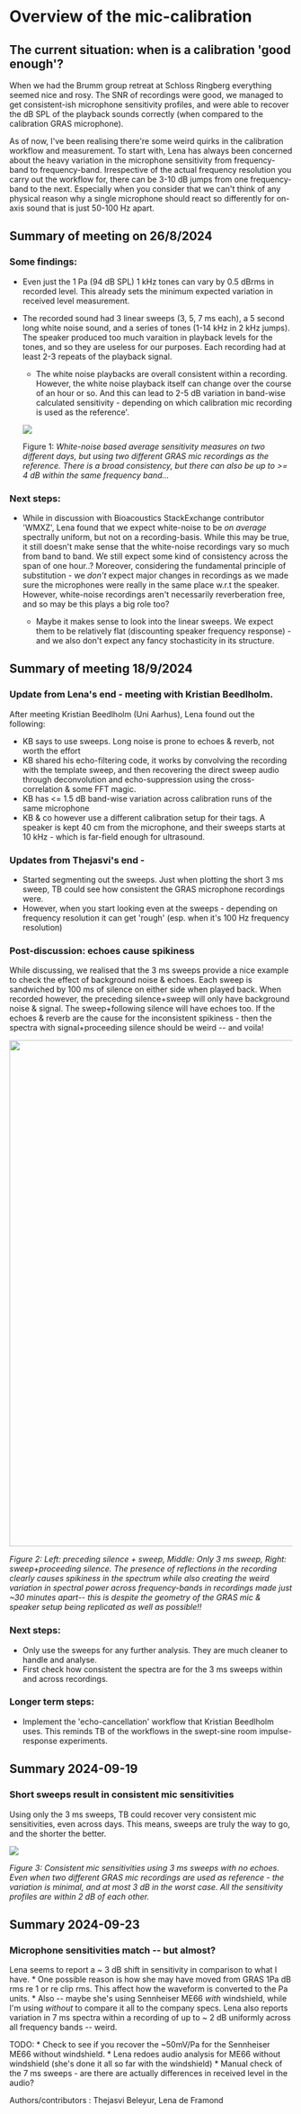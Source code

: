 # Overview of the mic-calibration 

## The current situation: when is a calibration 'good enough'? 
When we had the Brumm group retreat at Schloss Ringberg everything seemed nice and rosy. The SNR of recordings were good, we managed to get consistent-ish microphone sensitivity profiles, and were able to recover the dB SPL of the playback sounds correctly (when compared to the calibration GRAS microphone). 

As of now, I've been realising there're some weird quirks in the calibration workflow and measurement. To start with, Lena has always been concerned about the heavy variation in the microphone sensitivity from frequency-band to frequency-band. Irrespective of the actual frequency resolution you carry out the workflow for, there can be 3-10 dB jumps from one frequency-band to the next. Especially when you consider that we can't think of any physical reason why a single microphone should react so differently for on-axis sound that is just 50-100 Hz apart.

## Summary of meeting on 26/8/2024 

### Some findings: 

* Even just the 1 Pa (94 dB SPL) 1 kHz tones can vary by 0.5 dBrms in recorded level. This already sets the minimum expected variation in received level measurement. 

* The recorded sound had 3 linear sweeps (3, 5, 7 ms each), a 5 second long white noise sound, and a series of tones (1-14 kHz in 2 kHz jumps). The speaker produced too much varaition in playback levels for the tones, and so they are useless for our purposes. Each recording had at least 2-3 repeats of the playback signal. 
	* The white noise playbacks are overall consistent within a recording. However, the white noise playback itself can change over the course of an hour or so. And this can lead to 2-5 dB variation in band-wise calculated sensitivity - depending on which calibration mic recording is used as the reference'. 


	![](.//mic_resp_consistency//sennheiserme66_200_Hz_separation.png)
	
	Figure 1: *White-noise based average sensitivity measures on two different days, but using two different GRAS mic recordings as the reference. There is a broad consistency, but there can also be up to >= 4 dB within the same frequency band...*

### Next steps:

* While in discussion with Bioacoustics StackExchange contributor 'WMXZ', Lena found that we expect white-noise to be *on average* spectrally uniform, but not on a recording-basis. While this may be true, it still doesn't make sense that the white-noise recordings vary so much from band to band. We still expect some kind of consistency across the span of one hour..? Moreover, considering the fundamental principle of substitution - we *don't* expect major changes in recordings as we made sure the microphones were really in the same place w.r.t the speaker. However, white-noise recordings aren't necessarily reverberation free, and so may be this plays a big role too?

   * Maybe it makes sense to look into the linear sweeps. We expect them to be relatively flat (discounting speaker frequency response) - and we also don't expect any fancy stochasticity in its structure.

## Summary of meeting 18/9/2024 

### Update from Lena's end - meeting with Kristian Beedlholm. 

After meeting Kristian Beedlholm (Uni Aarhus), Lena found out the following:

* KB says to use sweeps. Long noise is prone to echoes & reverb, not worth the effort
* KB shared his echo-filtering code, it works by convolving the recording with the template sweep, and then recovering the direct sweep audio through deconvolution and echo-suppression using the cross-correlation & some FFT magic. 
* KB has <= 1.5 dB band-wise variation across calibration runs of the same microphone
* KB & co however use a different calibration setup for their tags. A speaker is kept 40 cm from the microphone, and their sweeps starts at 10 kHz - which is far-field enough for ultrasound. 

### Updates from Thejasvi's end -
* Started segmenting out the sweeps. Just when plotting the short 3 ms sweep, TB could see how consistent the GRAS microphone recordings were. 
* However, when you start looking even at the sweeps - depending on frequency resolution it can get 'rough' (esp. when it's 100 Hz frequency resolution)


###  Post-discussion: echoes cause spikiness 
While discussing, we realised that the 3 ms sweeps provide a nice example to check the effect of background noise & echoes. Each sweep is sandwiched by 100 ms of silence on either side when played back. When recorded however, the preceding silence+sweep will only have background noise & signal. The sweep+following silence will have echoes too. If the echoes & reverb are the cause for the inconsistent spikiness - then the spectra with signal+proceeding silence should be weird -- and voila!

<img src="mic_resp_consistency/echoes_cause_spikiness.png" width="900" >

*Figure 2: Left: preceding silence + sweep, Middle: Only 3 ms sweep, Right: sweep+proceeding silence.  The presence of reflections in the recording clearly causes spikiness in the spectrum while also creating the weird variation in spectral power across frequency-bands in recordings made just ~30 minutes apart-- this is despite the geometry of the GRAS mic & speaker setup being replicated as well as possible!!*

### Next steps: 
* Only use the sweeps for any further analysis. They are much cleaner to handle and analyse. 
* First check how consistent the spectra are for the 3 ms sweeps within and across recordings. 

### Longer term steps:
* Implement the 'echo-cancellation' workflow that Kristian Beedlholm uses. This reminds TB of the workflows in the swept-sine room impulse-response experiments. 

## Summary 2024-09-19

### Short sweeps result in consistent mic sensitivities
Using only the 3 ms sweeps, TB could recover very consistent mic sensitivities, even across days. This means, sweeps are truly the way to go, and the shorter the better. 

![](mic_resp_consistency/sennheiserme66_sweeps_Hz_separation.png)

*Figure 3: Consistent mic sensitivities using 3 ms sweeps with no echoes. Even when two different GRAS mic recordings are used as reference - the variation is minimal, and at most 3 dB in the worst case. All the sensitivity profiles are within 2 dB of each other.*


## Summary 2024-09-23

### Microphone sensitivities match -- but almost? 
Lena seems to report a ~ 3 dB shift in sensitivity in comparison to what I have.
	* One possible reason is how she may have moved from GRAS 1Pa dB rms re 1 or re clip rms. This  affect how the waveform is converted to the Pa units.
	* Also -- maybe she's using Sennheiser ME66 *with* windshield, while I'm using *without* to compare it all to the company specs. 
Lena also reports variation in 7 ms spectra within a recording of up to ~ 2 dB uniformly across all frequency bands -- weird.

TODO:
	* Check to see if you recover the ~50mV/Pa for the Sennheiser ME66 without windshield. 
	* Lena redoes audio analysis for ME66 without windshield (she's done it all so far with the windshield)
	* Manual check of the 7 ms sweeps - are there are actually differences in received level in the audio?

	
Authors/contributors : Thejasvi Beleyur, Lena de Framond